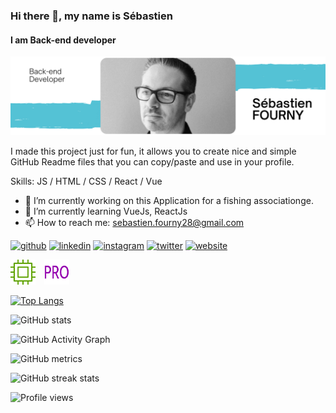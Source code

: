 ### Hi there 👋, my name is Sébastien
#### I am Back-end developer
![I am Back-end developer](profil.png)

I made this project just for fun, it allows you to create nice and simple GitHub Readme files that you can copy/paste and use in your profile.

Skills:  JS / HTML / CSS / React / Vue

- 🔭 I’m currently working on this Application for a fishing associationge. 
- 🌱 I’m currently learning VueJs, ReactJs 
- 📫 How to reach me: sebastien.fourny28@gmail.com 


[<img src='https://cdn.jsdelivr.net/npm/simple-icons@3.0.1/icons/github.svg' alt='github' height='40'>](https://github.com/callisto28)  [<img src='https://cdn.jsdelivr.net/npm/simple-icons@3.0.1/icons/linkedin.svg' alt='linkedin' height='40'>](https://www.linkedin.com/in/sebastien-fourny/)  [<img src='https://cdn.jsdelivr.net/npm/simple-icons@3.0.1/icons/instagram.svg' alt='instagram' height='40'>](https://www.instagram.com/sebastienfourny/)  [<img src='https://cdn.jsdelivr.net/npm/simple-icons@3.0.1/icons/twitter.svg' alt='twitter' height='40'>](https://twitter.com/iotaseb)  [<img src='https://cdn.jsdelivr.net/npm/simple-icons@3.0.1/icons/icloud.svg' alt='website' height='40'>](https://seb4dev-folio.netlify.app/)  

<a href='https://docs.github.com/en/developers'><img src='https://raw.githubusercontent.com/acervenky/animated-github-badges/master/assets/devbadge.gif' width='40' height='40'></a> <a href='https://github.com/pricing'><img src='https://raw.githubusercontent.com/acervenky/animated-github-badges/master/assets/pro.gif' width='40' height='40'></a> 

[![Top Langs](https://github-readme-stats.vercel.app/api/top-langs/?username=callisto28)](https://github.com/anuraghazra/github-readme-stats)

![GitHub stats](https://github-readme-stats.vercel.app/api?username=callisto28&show_icons=true&count_private=true)  

![GitHub Activity Graph](https://activity-graph.herokuapp.com/graph?username=callisto28)  

![GitHub metrics](https://metrics.lecoq.io/callisto28)  

![GitHub streak stats](https://github-readme-streak-stats.herokuapp.com/?user=callisto28)  

![Profile views](https://gpvc.arturio.dev/callisto28)  
